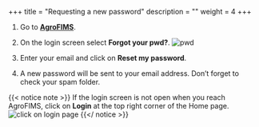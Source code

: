 +++
title = "Requesting a new password"
description = ""
weight = 4
+++

1. Go to <a href="https://agrofims.org/" target="_blank">**AgroFIMS**</a>.

2.	On the login screen select **Forgot your pwd?**.
![pwd](https://agrofims.github.io/helpdocs/images/pwd.png)
3.	Enter your email and click on **Reset my password**. 
4.	A new password will be sent to your email address. Don’t forget to check your spam folder.


{{< notice note >}}
If the login screen is not open when you reach AgroFIMS, click on **Login** at the top right corner of the Home page.
![click on login page](https://agrofims.github.io/helpdocs/images/login.png)
 {{</ notice >}}
